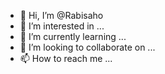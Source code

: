 - 👋 Hi, I’m @Rabisaho
- 👀 I’m interested in ...
- 🌱 I’m currently learning ...
- 💞️ I’m looking to collaborate on ...
- 📫 How to reach me ...

<!---
Rabisaho/Rabisaho is a ✨ special ✨ repository because its `README.md` (this file) appears on your GitHub profile.
You can click the Preview link to take a look at your changes.
--->
